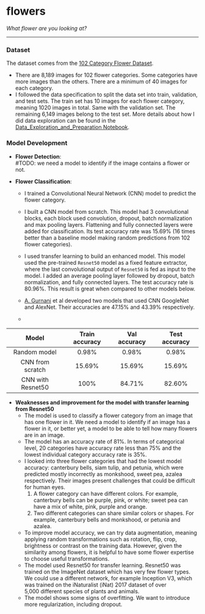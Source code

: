 # flowers

*What flower are you looking at?*

---

### Dataset
The dataset comes from the [102 Category Flower Dataset](https://www.robots.ox.ac.uk/~vgg/data/flowers/102/).
* There are 8,189 images for 102 flower categories. Some categories have more images than the others. There are a minimum of 40 images for each category.
* I followed the data specification to split the data set into train, validation, and test sets. The train set has 10 images for each flower category, meaning 1020 images in total. Same with the validation set. The remaining 6,149 images belong to the test set.
More details about how I did data exploration can be found in the  [Data_Exploration_and_Preparation Notebook](https://github.com/hanh-nguyen/flowers/blob/main/Data_Exploratory_and_Preparation.ipynb).


### Model Development

* __Flower Detection__:  
#TODO: we need a model to identify if the image contains a flower or not.

* __Flower Classification__:   
    * I trained a Convolutional Neural Network (CNN) model to predict the flower category. 

    * I built a CNN model from scratch. This model had 3 convolutional blocks, each block used convolution, dropout, batch normalization and max pooling layers. Flattening and fully connected layers were added for classification. Its test accuracy rate was 15.69% (16 times better than a baseline model making random predictions from 102 flower categories).   

    * I used transfer learning to build an enhanced model. This model used the pre-trained `Resnet50` model as a fixed feature extractor, where the last convolutional output of `Resnet50` is fed as input to the model. I added an average pooling layer followed by dropout, batch normalization, and fully connected layers. The test accuracy rate is 80.96%. This result is great when compared to other models below.

    * [A. Gurnani](https://arxiv.org/abs/1708.03763) et al developed two models that used CNN GoogleNet and AlexNet. Their accuracies are 47.15% and 43.39% respectively.

    * 
|          Model           | Train accuracy | Val accuracy | Test accuracy |
| :----------------------: | :------------: | :----------: | :-----------: |
| Random model             |      0.98%     |     0.98%    |     0.98%     |
| CNN from scratch         |     15.69%     |    15.69%    |    15.69%     |
| CNN with Resnet50          |       100%     |    84.71%    |    82.60%     |

* __Weaknesses and improvement for the model with transfer learning from Resnet50__
    * The model is used to classify a flower category from an image that has one flower in it. We need a model to identify if an image has a flower in it, or better yet, a model to be able to tell how many flowers are in an image.
    * The model has an accuracy rate of 81%. In terms of categorical level, 20 categories have accuracy rate less than 75% and the lowest individual category accuracy rate is 35%.
    * I looked into three flower categories that had the lowest model accuracy: canterbury bells, siam tulip, and petunia, which were predicted mostly incorrectly as monkshood, sweet pea, azalea respectively. Their images present challenges that could be difficult for human eyes.
        1. A flower category can have different colors. For example, canterbury bells can be purple, pink, or white; sweet pea can have a mix of white, pink, purple and orange.
        2. Two different categories can share similar colors or shapes. For example, canterbury bells and monkshood, or petunia and azalea.
    * To improve model accuracy, we can try data augmentation, meaning applying random transformations such as rotation, flip, crop, brightness or contrast on the training data. However, given the similarity among flowers, it is helpful to have some flower expertise to choose useful transformations.
    * The model used Resnet50 for transfer learning. Resnet50 was trained on the ImageNet dataset which has very few flower types. We could use a different network, for example Inception V3, which was trained on the iNaturalist (iNat) 2017 dataset of over 5,000 different species of plants and animals.
    * The model shows some signs of overfitting. We want to introduce more regularization, including dropout.
